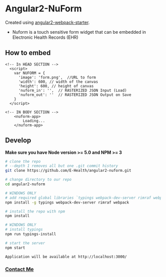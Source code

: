 # Angular2-NuForm

Created using [angular2-webpack-starter](https://github.com/angularclass/angular2-webpack-starter).

* Nuform is a touch sensitive form widget that 
can be embedded in Electronic Health Records (EHR)

## How to embed 

```
<!-- In HEAD SECTION -->
  <script>
    var NUFORM = {
      'image': 'form.png',  //URL to form
      'width': 600,	// width of the canvas
      'height': 600, // height of canvas
      'nuform_in': '',  // RASTERIZED JSON Input (Load)
      'nuform_out': ''  // RASTERIZED JSON Output on Save
    }
  </script>

<!-- IN BODY SECTION -->
 	<nuform-app>
    	Loading...
  	</nuform-app>

```

## Develop
**Make sure you have Node version >= 5.0 and NPM >= 3**

```bash
# clone the repo
# --depth 1 removes all but one .git commit history
git clone https://github.com/E-Health/angular2-nuform.git

# change directory to our repo
cd angular2-nuform

# WINDOWS ONLY
# add required global libraries `typings webpack-dev-server rimraf webpack`
npm install -g typings webpack-dev-server rimraf webpack

# install the repo with npm
npm install

# WINDOWS ONLY
# install typings
npm run typings-install

# start the server
npm start  

Application will be available at http://localhost:3000/
```
### [Contact Me](http://nuchange.ca/contact)
